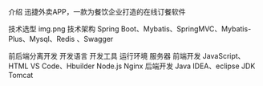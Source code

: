 介绍
迅捷外卖APP，一款为餐饮企业打造的在线订餐软件

技术选型 img.png
技术架构
Spring Boot、Mybatis、SpringMVC、Mybatis-Plus、Mysql、Redis 、Swagger

前后端分离开发
开发语言	开发工具	运行环境	服务器
前端开发	JavaScript、HTML	VS Code、Hbuilder	Node.js	Nginx
后端开发	Java	IDEA、eclipse	JDK	Tomcat
